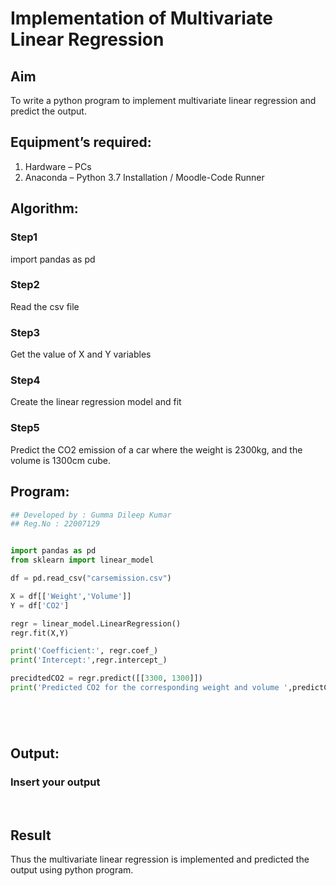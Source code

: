 # Implementation of Multivariate Linear Regression
## Aim
To write a python program to implement multivariate linear regression and predict the output.
## Equipment’s required:
1.	Hardware – PCs
2.	Anaconda – Python 3.7 Installation / Moodle-Code Runner
## Algorithm:
### Step1
import pandas as pd
<br>

### Step2
Read the csv file
<br>

### Step3
Get the value of X and Y variables
<br>

### Step4
Create the linear regression model and fit
<br>

### Step5
Predict the CO2 emission of a car where the weight is 2300kg, and the volume is 1300cm cube.
<br>

## Program:
```python
## Developed by : Gumma Dileep Kumar
## Reg.No : 22007129


import pandas as pd 
from sklearn import linear_model

df = pd.read_csv("carsemission.csv")

X = df[['Weight','Volume']]
Y = df['CO2']

regr = linear_model.LinearRegression()
regr.fit(X,Y)

print('Coefficient:', regr.coef_)
print('Intercept:',regr.intercept_)

precidtedCO2 = regr.predict([[3300, 1300]])
print('Predicted CO2 for the corresponding weight and volume ',predictCO2)






```
## Output:

### Insert your output

<br>

## Result
Thus the multivariate linear regression is implemented and predicted the output using python program.
